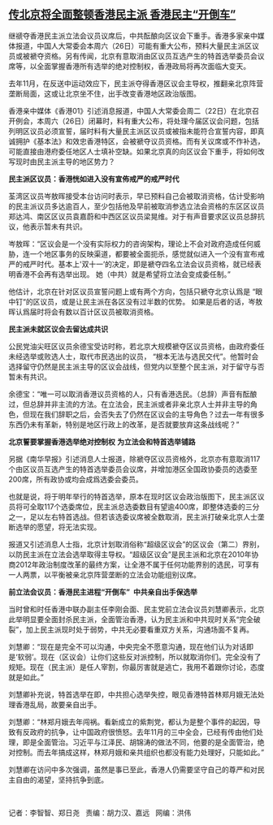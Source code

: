 <!--1608735720000-->
[传北京将全面整顿香港民主派 香港民主“开倒车”](https://www.rfa.org/mandarin/yataibaodao/gangtai/al-12232020095021.html)
------

<p></p><p>继禠夺香港民主派立法会议员议席后，中共酝酿向区议会下重手。香港多家亲中媒体报道，中国人大常委会本周六（26日）可能有重大公布，预料大量民主派区议员或被褫夺资格。另有传闻，北京有意取消由区议员互选产生的特首选举委员会议席等，以全面掌握香港所有选举的绝对控制权，香港政局将再次面临大变天。 </p><p>去年11月，在反送中运动效应下，民主派夺得香港区议会主导权，推翻亲北京阵营垄断局面，这或让北京坐不住，出手改变香港地区政治版图。</p><p>香港亲中媒体《香港01》引述消息报道，中国人大常委会周二（22日）在北京召开例会，本周六（26日）闭幕时，料有重大公布，将处理今届区议会问题，包括列明区议员必须宣誓，届时料有大量民主派区议员或被指未能符合宣誓内容，即真诚拥护《基本法》和效忠香港特区，会被褫夺议员资格。而有关议席或不作补选，可能直接由港府委任地区人士填补空缺。如果北京真的向区议会下重手，将如何改写现时由民主派主导的地区势力？</p><p><strong>民主派区议员：香港恍如进入没有宣佈戒严的戒严时代</strong>  </p><p>荃湾区议员岑敖晖接受本台访问时表示，早已预料自己会被取消资格，估计受影响的民主派议员多达逾百人，至少包括他及早前被取消参选立法会资格的东区区议员郑达鸿、南区区议员袁嘉蔚和中西区区议员梁晃维。对于有声音要求区议员总辞抗议，他表示暂未有共识。</p><p>岑敖晖：“区议会是一个没有实际权力的咨询架构，理论上不会对政府造成任何威胁，连一个地区事务的反映渠道，都要被全面扼杀，感觉就似进入一个没有宣布戒严的戒严时代。基本上'双十一’的决定，即是褫夺四名立法会议员资格，就已经表明香港不会再有选举出现。 她（中共）就是希望将立法会变成委任制。”</p><p>他估计，北京在针对区议员宣誓问题上或有两个方向，包括只褫夺北京认爲是 “眼中钉“的区议员，或是让民主派在各区没有过半数的优势。 如果是后者的话，岑敖晖认爲届时将会有数以百计区议员被取消资格。</p><p><strong>民主派未就区议会去留达成共识</strong></p><p>公民党油尖旺区议员余德宝受访时称，若北京大规模褫夺区议员资格，由政府委任未经选举或败选人士，取代市民选出的议员， “根本无法与选民交代”。他暂时会选择留守仍然是民主派主导的区议会战线，但党内以至整个民主派，对于留守与否暂未有共识。</p><p>余德宝：“唯一可以取消香港议员资格的人，只有香港选民。（总辞）声音有酝酿过，但总辞并非主流的方法。在立法会，民主派或者非亲北京人士并非主导的角色，但现在我们辞职之后，会否失去了仍然在区议会的主导角色？过去一年有很多东西仍未有革新，特别是地区行政上的改革，是否就要放弃这条战线呢？”</p><p><strong>北京誓要掌握香港选举绝对控制权</strong> <strong>为立法会和特首选举铺路</strong></p><p>另据《南华早报》引述消息人士报道，除褫夺区议员资格外，北京亦有意取消117个由区议员互选产生的特首选举委员会议席，并增加港区全国政协委员的选委至200席，所有政协或均会成爲选委会委员。</p><p>也就是说，将于明年举行的特首选举，原本在现时区议会政治版图下，民主派区议员将可全取117个选委席位，民主派总选委数目有望逾400席，即整体选委的三分之一，足以左右特首选战。但若该选委议席被全数取消，民主派打破亲北京人士垄断选举的愿望，将无法实现。</p><p>报道又引述消息人士指，北京计划取消俗称“超级区议会”的区议会（第二）界别，以防民主派在立法会选举取得主导权。“超级区议会”是民主派和北京在2010年协商2012年政治制度改革的最终方案，让全港不属于任何功能界别的选民，可享有一人两票，以平衡被亲北京阵营垄断的立法会功能组别议席。</p><p><strong>前立法会议员：香港民主进程</strong><strong>“</strong><strong>开倒车</strong><strong>”  </strong><strong>中共亲自出手保选举</strong></p><p>当时曾和时任香港中联办副主任李刚会面、民主党前立法会议员刘慧卿表示，北京此举明显要全面封杀民主派，全面管治香港，认为民主派和中共现时关系“完全破裂”，加上民主派现时处于弱势，中共无必要看重双方关系，沟通场面不复再。</p><p>刘慧卿：“现在是完全不可以沟通，中央完全不愿意沟通，现在他们认为对话即是‘软弱’。现在（区议会）让你们这些反对派控制，所以就取消你们。完全没有了规矩。现在（民主派）是任人宰割，你最厉害就是逃亡，我用不着跟你讨论，态度就是如此。”</p><p>刘慧卿补充说，特首选举在即，中共担心选举失控，眼见香港特首林郑月娥无法处理香港乱局，故要亲自出手。 </p><p>刘慧卿：“林郑月娥去年闯祸。看新成立的紫荆党，都认为是整个事件的起因，导致有反政府的抗争，让中国政府很愤怒。去年11月的三中全会，已经有传由他们处理，即是全面管治。习近平与江泽民、胡锦涛的做法不同，他要的是全面管治，绝对控制。而去年搞成这样，林郑月娥和亲共组织也都没有能力处理好，只能如此。”</p><p>刘慧卿在访问中多次强调，虽然是事已至此，香港人仍需要坚守自己的尊严和对民主自由的渴望，坚持抗争到底。</p><p><br/></p><p>记者：李智智、郑日尧   责编：胡力汉、嘉远   网编：洪伟</p>
